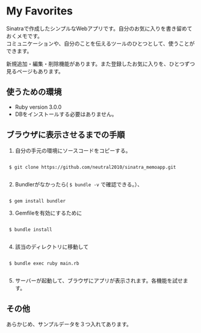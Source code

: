 # My Favorites

Sinatraで作成したシンプルなWebアプリです。自分のお気に入りを書き留めておくメモです。<br>
コミュニケーションや、自分のことを伝えるツールのひとつとして、使うことができます。

新規追加・編集・削除機能があります。また登録したお気に入りを、ひとつずつ見るページもあります。

## 使うための環境
- Ruby version 3.0.0
- DBをインストールする必要はありません。

## ブラウザに表示させるまでの手順
1. 自分の手元の環境にソースコードをコピーする。<br>
```
   
 $ git clone https://github.com/neutral2010/sinatra_memoapp.git
   
```
2. Bundlerがなかったら( `$ bundle -v` で確認できる。）、<br>
```
   
 $ gem install bundler

```
3. Gemfileを有効にするために
```
 
 $ bundle install
 
```
4. 該当のディレクトリに移動して
```

 $ bundle exec ruby main.rb
 
```
5. サーバーが起動して、ブラウザにアプリが表示されます。各機能を試せます。

##  その他
あらかじめ、サンプルデータを３つ入れてあります。
